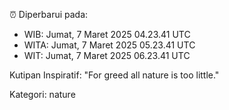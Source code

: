 ⏰ Diperbarui pada:
- WIB: Jumat, 7 Maret 2025 04.23.41 UTC
- WITA: Jumat, 7 Maret 2025 05.23.41 UTC
- WIT: Jumat, 7 Maret 2025 06.23.41 UTC

Kutipan Inspiratif:
"For greed all nature is too little."


Kategori: nature

